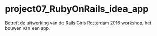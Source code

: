 # project07_RubyOnRails_idea_app
Betreft de uitwerking van de Rails Girls Rotterdam 2016 workshop, het bouwen van een app.
